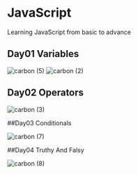 # JavaScript
Learning JavaScript from basic to advance



## Day01 Variables

![carbon (5)](https://user-images.githubusercontent.com/109297627/180037735-90c16d69-ce1b-4ea3-b5b3-67d6380ed089.png)
![carbon (2)](https://user-images.githubusercontent.com/109297627/180037738-a38018e9-ec29-42fb-b43b-b09eac194fdd.png)

## Day02 Operators

![carbon (3)](https://user-images.githubusercontent.com/109297627/180037789-79de22c2-5f8e-4a41-9ca6-7976ba24f0eb.png)

##Day03 Conditionals

![carbon (7)](https://user-images.githubusercontent.com/109297627/180037894-5f699129-17ff-4a27-982d-89451093f4bc.png)

##Day04 Truthy And Falsy

![carbon (8)](https://user-images.githubusercontent.com/109297627/180038007-098b9b49-611a-4652-9e6f-f1ca9754f8c3.png)
